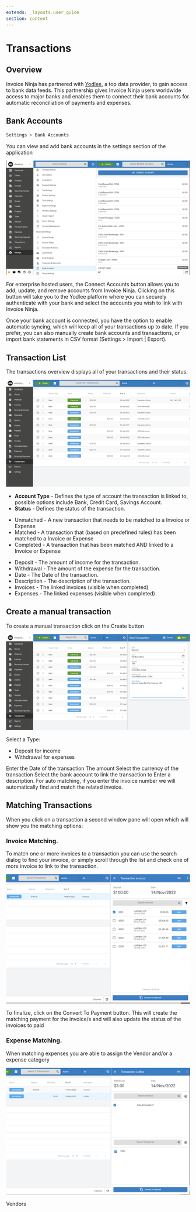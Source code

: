 ```yaml
---
extends: _layouts.user_guide
section: content
---
```


# Transactions

## Overview

Invoice Ninja has partnered with [Yodlee](https://www.yodlee.com/), a top data provider, to gain access to bank data feeds. This partnership gives Invoice Ninja users worldwide access to major banks and enables them to connect their bank accounts for automatic reconciliation of payments and expenses.

## Bank Accounts

```bash
Settings > Bank Accounts
```

You can view and add bank accounts in the settings section of the application

![alt text](/assets/images/transactions/bank_account_list.png "Bank Accounts")

For enterprise hosted users, the Connect Accounts button allows you to add, update, and remove accounts from Invoice Ninja. Clicking on this button will take you to the Yodlee platform where you can securely authenticate with your bank and select the accounts you wish to link with Invoice Ninja.

Once your bank account is connected, you have the option to enable automatic syncing, which will keep all of your transactions up to date. If you prefer, you can also manually create bank accounts and transactions, or import bank statements in CSV format (Settings > Import | Export).

## Transaction List

The transactions overview displays all of your transactions and their status.

![alt text](/assets/images/transactions/transaction_list.png "Transaction Overview")

* **Account Type** - Defines the type of account the transaction is linked to, possible options include Bank, Credit Card, Savings Account.
* **Status** - Defines the status of the transaction.
 - Unmatched - A new transaction that needs to be matched to a Invoice or Expense
 - Matched - A transaction that (based on predefined rules) has been matched to a Invoice or Expense
 - Completed - A transaction that has been matched AND linked to a Invoice or Expense
* Deposit - The amount of income for the transaction.
* Withdrawal - The amount of the expense for the transaction.
* Date - The Date of the transaction.
* Description - The description of the transaction.
* Invoices - The linked invoices (visible when completed)
* Expenses - The linked expenses (visible when completed)

## Create a manual transaction

To create a manual transaction click on the Create button

![alt text](/assets/images/transactions/new_transaction.png "Create a manual transaction")

Select a Type:

 - Deposit for income
 - Withdrawal for expenses

Enter the Date of the transaction
The amount
Select the currency of the transaction
Select the bank account to link the transaction to
Enter a description. For auto matching, if you enter the invoice number we will automatically find and match the related invoice.

## Matching Transactions

When you click on a transaction a second window pane will open which will show you the matching options:

### Invoice Matching.

To match one or more invoices to a transaction you can use the search dialog to find your invoice, or simply scroll through the list and check one of more invoice to link to the transaction.

![alt text](/assets/images/user_guide/invoice_match.png "Match a invoice")

To finalize, click on the Convert To Payment button. This will create the matching payment for the invoice/s and will also update the status of the invoices to paid

### Expense Matching.

When matching expenses you are able to assign the Vendor and/or a expense category

![alt text](/assets/images/user_guide/expense_match.png "Match a expense")


<x-next url=/docs/vendors>Vendors</x-next>